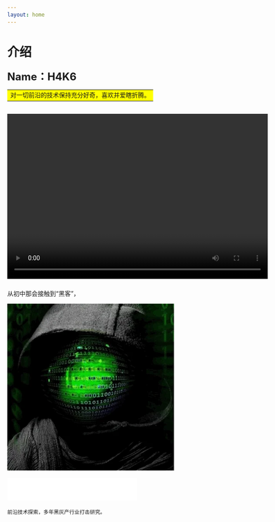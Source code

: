 ```yaml
---
layout: home
---
```


 # **介绍**

**<font size=5>Name：H4K6</font>**
**<table><tr><td bgcolor=yellow>对一切前沿的技术保持充分好奇，喜欢并爱瞎折腾。</td></tr></table>**


<video src="/public/video/H4K6ATT.mp4" width="600px" height="380px" controls="controls"></video>
---
从初中那会接触到“黑客”，

![smiley](/public/picture/giphy.webp)
<iframe frameborder="no" border="0" marginwidth="0" marginheight="0" width=298 height=52 src="//music.163.com/outchain/player?type=2&id=1439704663&auto=1&height=32"></iframe>

```
前沿技术探索，多年黑灰产行业打击研究。
```

